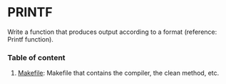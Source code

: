# PRINTF
Write a function that produces output according to a format (reference: Printf function).

### Table of content
1. [Makefile](./Makefile): Makefile that contains the compiler, the clean method, etc.
